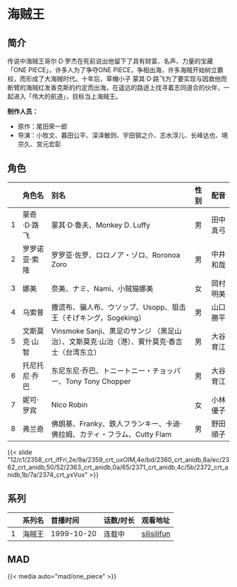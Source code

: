 # 海贼王


## 简介

传说中海贼王哥尔·D·罗杰在死前说出他留下了具有财富、名声、力量的宝藏「ONE PIECE」，许多人为了争夺ONE PIECE，争相出海，许多海贼开始树立霸权，而形成了大海贼时代。十年后，草帽小子 蒙其·D·路飞为了要实现与因救他而断臂的海贼红发香克斯的约定而出海，在遥远的路途上找寻着志同道合的伙伴，一起进入「伟大的航道」，目标当上海贼王。

**制作人员：**
- 原作：尾田荣一郎
- 导演：小牧文、暮田公平、深泽敏则、宇田钢之介、志水淳儿、长峰达也、境宗久、宮元宏彰

## 角色

|     |   角色名   |   别名  | 性别 |  配音  |
|:--- |:------  |:----      |:---  |:--   |
| 1 | 蒙奇·D·路飞 | 蒙其·D·魯夫、Monkey D. Luffy | 男 | 田中真弓 |
| 2 | 罗罗诺亚·索隆 | 罗罗亚·佐罗、ロロノア・ゾロ、Roronoa Zoro | 男 | 中井和哉 |
| 3 | 娜美 | 奈美、ナミ、Nami、小贼猫娜美 | 女 | 岡村明美 |
| 4 | 乌索普 | 撒谎布、骗人布、ウソップ、Usopp、狙击王（そげキング，Sogeking） | 男 | 山口勝平 |
| 5 | 文斯莫克·山智 | Vinsmoke Sanji、黒足のサンジ （黑足山治）、文斯莫克·山治（港）、賓什莫克·香吉士（台湾东立） | 男 | 大谷育江 |
| 6 | 托尼托尼·乔巴 | 东尼东尼·乔巴、トニートニー・チョッパー、Tony Tony Chopper | 男 | 大谷育江 |
| 7 | 妮可·罗宾 | Nico Robin | 女 | 小林優子 |
| 8 | 弗兰奇 | 佛朗基、Franky、鉄人フランキー、卡迪·佛拉姆、カティ・フラム、Cutty Flam | 男 | 野田順子 |

{{< slide "12/c1/2358_crt_ifFri,2e/9a/2359_crt_uxOIM,4e/bd/2360_crt_anidb,8a/ec/2362_crt_anidb,50/52/2363_crt_anidb,0a/65/2371_crt_anidb,4c/5b/2372_crt_anidb,1b/7a/2374_crt_yxVux" >}}

## 系列

|     | 系列名 | 首播时间       | 话数/时长 | 观看地址                                      |
|:----|:----|:-----------|:------|:------------------------------------------|
| 1   | 海贼王 | 1999-10-20 | 连载中  | [silisilifun](https://www.silisilifun.com/vodplay/r777777Z/3/1/) |


## MAD

{{< media auto="mad/one_piece" >}}
